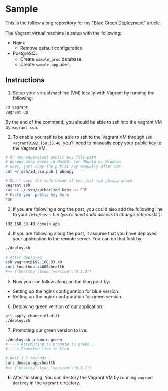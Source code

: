# Sample

This is the follow along repository for my ["Blue Green Deployment"](https://kaiwern.com/posts/2021/03/29/blue-green-deployment/) article.

The Vagrant virtual machine is setup with the following:

- Nginx
  - Remove default configuration.
- PostgreSQL
  - Create `sample_prod` database.
  - Create `sample_app` user.

## Instructions

1. Setup your virtual machine (VM) locally with Vagrant by running the following:

```bash
cd vagrant
vagrant up
```

By the end of the command, you should be able to ssh into the vagrant VM by
`vagrant ssh`.

2. To enable yourself to be able to ssh to the Vagrant VM through `ssh vagrant@192.168.33.40`, you'll need to manually copy your public key to the
   Vagrant VM.

```bash
# Or any equivalent public key file path
# pbcopy only works in MacOS, for Ubuntu or Windows
# user, just copy the public key manually after cat.
cat ~/.ssh/id_rsa.pub | pbcopy

# Don't copy the code below if you just run pbcopy above.
vagrant ssh
cat >> ~/.ssh/authorized_keys << EOF
# Paste your public key here
EOF
```

3. If you are following along the post, you could also add the following
   line to your `/etc/hosts` file _(you'll need sudo access to change
   /etc/hosts`)_:

```
192.168.33.40 domain.app
```

4. If you are following along the post, it assume that you have deployed
   your application to the remote server. You can do that first by:

```bash
./deploy.sh

# After deployed
ssh vagrant@192.168.33.40
curl localhost:4000/health
#=> {"healthy":true,"version":"0.1.0"}
```

5. Now you can follow along on the blog post by:

- Setting up the nginx configuration for blue version.
- Setting up the nginx configuration for green version.

6. Deploying green version of our application:

```bash
git apply change_01.diff
./deploy.sh
```

7. Promoting our green version to live:

```bash
./deploy.sh promote green
# ---> Attempting to promote to green...
# ---> Promoted live to blue

# Wait 1-2 seconds
curl domain.app/health
#=> {"healthy":true,"version":"0.1.1"}
```

6. After finishing, You can destory the Vagrant VM by running `vagrant destroy` in the `vagrant`
   directory.
